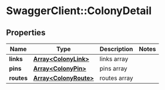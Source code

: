 # SwaggerClient::ColonyDetail

## Properties
Name | Type | Description | Notes
------------ | ------------- | ------------- | -------------
**links** | [**Array&lt;ColonyLink&gt;**](ColonyLink.md) | links array | 
**pins** | [**Array&lt;ColonyPin&gt;**](ColonyPin.md) | pins array | 
**routes** | [**Array&lt;ColonyRoute&gt;**](ColonyRoute.md) | routes array | 


